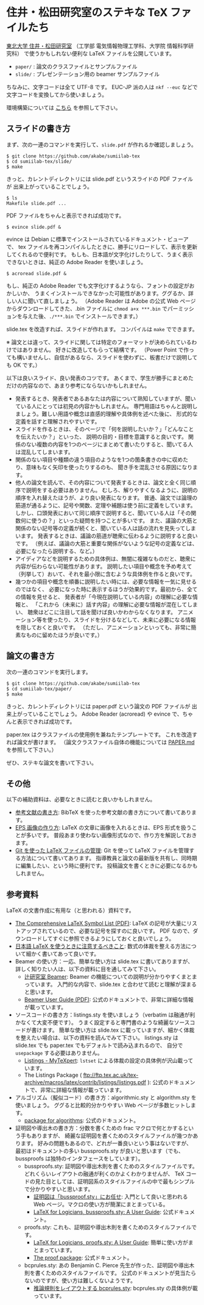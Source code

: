 # 住井・松田研究室のステキな TeX ファイルたち

[東北大学 住井・松田研究室](http://www.sf.ecei.tohoku.ac.jp/)
（工学部 電気情報物理工学科、大学院 情報科学研究科）
で使うかもしれない便利な LaTeX ファイルを公開しています。

- `paper/` : 論文のクラスファイルとサンプルファイル
- `slide/` : プレゼンテーション用の beamer サンプルファイル

ちなみに、文字コードは全て UTF-8 です。
EUC-JP 派の人は `nkf --euc` などで文字コードを変換してから使いましょう。

環境構築については [こちら](INSTALL.md) を参照して下さい。

## スライドの書き方

まず、次の一連のコマンドを実行して、`slide.pdf` が作れるか確認しましょう。

    $ git clone https://github.com/akabe/sumiilab-tex
    $ cd sumiilab-tex/slide/
    $ make

きっと、カレントディレクトリには slide.pdf というスライドの PDF ファイルが
出来上がっていることでしょう。

    $ ls
    Makefile slide.pdf ...

PDF ファイルをちゃんと表示できれば成功です。

    $ evince slide.pdf &

evince は Debian に標準でインストールされているドキュメント・ビューアで、
tex ファイルを再コンパイルしたときに、勝手にリロードして、表示を更新してくれるので便利です。
もしも、日本語が文字化けしたりして、うまく表示できないときは、純正の Adobe Reader を使いましょう。

    $ acroread slide.pdf &

もし、純正の Adobe Reader でも文字化けするようなら、フォントの設定がおかしいか、
うまくインストールできなかった可能性があります。ググるか、詳しい人に聞いて直しましょう。
（Adobe Reader は Adobe の公式 Web ページからダウンロードしてきた、.bin ファイルに
`chmod a+x ***.bin` でパーミッションを与えた後、`./***.bin` でインストールできます。）

slide.tex を改造すれば、スライドが作れます。
コンパイルは `make` でできます。

※ 論文とは違って、スライドに関しては特定のフォーマットが決められているわけではありません。
好きに改造してもらって結構です。
（Power Point で作っても構いませんし、自信があるなら、スライドを使わずに、板書だけで説明しても OK です。）

以下は良いスライド、良い発表のコツです。
あくまで、学生が勝手にまとめただけの内容なので、あまり参考にならないかもしれません。

- 発表するとき、発表者であるあなたは内容について熟知していますが、聞いている人にとっては初見の内容かもしれません。
  専門用語はちゃんと説明しましょう。難しい用語や概念は直感的理解や具体例を述べた後に、
  形式的な定義を話すと理解されやすいです。
- スライドを作るときは、そのページで「何を説明したいか？」「どんなことを伝えたいか？」といった、
  説明の目的・目標を意識すると良いです。
  関係のない複数の内容を1つのページにまとめて書いたりすると、聞いてる人は混乱してしまいます。
- 関係のない項目や種類の違う項目のようなを1つの箇条書きの中に収めたり、意味もなく矢印を使ったりするのも、
  聞き手を混乱させる原因になります。
- 他人の論文を読んで、その内容について発表するときは、論文と全く同じ順序で説明をする必要はありません。
  むしろ、解りやすくなるように、説明の順序を入れ替えたほうが、より良い発表になります。
  普通、論文では論理の筋道が通るように、記号や関数、定理や補題は使う前に定義をしています。
  しかし、口頭発表において同じ順序で説明すると、聞いている人は「その関数何に使うの？」といった疑問を持つことが多いです。
  また、議論の大筋と関係のない記号等の定義が続くと、聞いている人は話の流れを見失ってしまいます。
  発表するときは、議論の筋道が聴衆に伝わるように説明すると良いです。
  （例えば、議論の大筋と重要な関係がないような記号の定義などは、必要になったら説明する、など。）
- アイディアなどを説明するための具体例は、無闇に複雑なものだと、聴衆に内容が伝わらない可能性があります。
  説明したい項目や概念を予め考えて（列挙して）おいて、それを最小限に含むような具体例を作ると良いです。
- 幾つかの項目や概念を順番に説明したい時には、必要な情報を一気に見せるのではなく、
  必要になった時に表示するほうが効果的です。最初から、全ての情報を見せると、
  発表者が「今現在説明している内容」の理解に必要な情報と、
  「これから（未来に）話す内容」の理解に必要な情報が混在してしまい、
  聴衆はどこに注目して話を聞けば良いかわからなくなります。
  アニメーション等を使ったり、スライドを分けるなどして、未来に必要になる情報を隠しておくと良いです。
  （ただし、アニメーションといっても、非常に簡素なものに留めたほうが良いです。）

## 論文の書き方

次の一連のコマンドを実行します。

    $ git clone https://github.com/akabe/sumiilab-tex
    $ cd sumiilab-tex/paper/
    $ make

きっと、カレントディレクトリには paper.pdf という論文の PDF ファイルが
出来上がっていることでしょう。
Adobe Reader (acroread) や evince で、ちゃんと表示できれば成功です。

paper.tex はクラスファイルの使用例を兼ねたテンプレートです。
これを改造すれば論文が書けます。
（論文クラスファイル自体の機能については [PAPER.md](PAPER.md) を参照して下さい。）

ぜひ、ステキな論文を書いて下さい。

## その他

以下の補助資料は、必要なときに読むと良いかもしれません。

- [参考文献の書き方](BibTeX.md):
  BibTeX を使った参考文献の書き方について書いてあります。
- [EPS 画像の作り方](EPSImages.md):
  LaTeX の文章に画像を入れるときは、EPS 形式を扱うことが多いです。
  普段あまり使わない画像形式なので、作り方を解説しておきます。
- [Git を使った LaTeX ファイルの管理](Git.md):
  Git を使って LaTeX ファイルを管理する方法について書いてあります。
  指導教員と論文の最新版を共有し、同時期に編集したい、という時に便利です。
  投稿論文を書くときに必要になるかもしれません。

## 参考資料

LaTeX の文書作成に有用な（と思われる）資料です。

- [The Comprehensive LaTeX Symbol List (PDF)](http://www.tex.ac.uk/tex-archive/info/symbols/comprehensive/symbols-a4.pdf):
  LaTeX の記号が大量にリストアップされているので、必要な記号を探すのに良いです。
  PDF なので、ダウンロードしてすぐに参照できるようにしておくと良いでしょう。
- [日本語 LaTeX を使うときに注意するべきこと](http://www.math.tohoku.ac.jp/~kuroki/LaTeX/howtolatex.html):
  数式の体裁を整える方法について細かく書いてあって良いです。
- Beamer の使い方：一応、簡単な使い方は slide.tex に書いてありますが、
  詳しく知りたい人は、以下の資料に目を通してみて下さい。
  - [辻研究室 Beamer](http://neurodynamics.jp/etc/beamer):
    Beamer の機能についての説明が分かりやすくまとまっています。
    入門的な内容で、slide.tex と合わせて読むと理解が深まると思います。
  - [Beamer User Guide (PDF)](http://texdoc.net/texmf-dist/doc/latex/beamer/doc/beameruserguide.pdf):
    公式のドキュメントで、非常に詳細な情報が載っています。
- ソースコードの書き方：listings.sty を使いましょう（verbatim は融通が利かなくて大変不便です）。
  うまく設定すると専門書のような綺麗なソースコードが書けます。
  簡単な使い方は slide.tex に載っていますが、細かく体裁を整えたい場合は、以下の資料を読んでみて下さい。
  listings.sty は slide.tex でも paper.tex でもデフォルトで読み込まれるので、
  自分で `usepackage` する必要はありません。
  - [Listings - MyTeXpert](http://mytexpert.sourceforge.jp/index.php?Listings):
    `lstset` による体裁の設定の具体例が沢山載っています。
  - The Listings Package ( ftp://ftp.tex.ac.uk/tex-archive/macros/latex/contrib/listings/listings.pdf ):
    公式のドキュメントで、非常に詳細な情報が載っています。
- アルゴリズム（擬似コード）の書き方：algorithmic.sty と algorithm.sty を使いましょう。
  ググると比較的分かりやすい Web ページが多数ヒットします。
  - [package for algorithms](http://www.cs.toronto.edu/~frank/Useful/algorithm2e.pdf):
    公式のドキュメント。
- 証明図や導出木の書き方：分数を書くための frac マクロで何とかするという手もありますが、
  綺麗な証明図を書くためのスタイルファイルが幾つかあります。
  好みの問題もあるので、どれが一番良いという事はないですが、
  最初はドキュメントの多い bussproofs.sty が良いと思います（でも、bussproofs は独特のインタフェースをしています）。
  - bussproofs.sty:
    証明図や導出木則を書くためのスタイルファイルです。
    どれくらいレイアウトの融通が利くのかよくわかりませんが、
    TeX コードの見た目としては、証明図系のスタイルファイルの中で最もシンプルで分かりやすいと思います。
    - [証明図は「bussproof.sty」にお任せ](http://kreisel.fam.cx/webmaster/clog/2011-05-05-1.html):
      入門として良いと思われる Web ページ。マクロの使い方が簡潔にまとまっている。
    - [LaTeX for Logicians, bussproofs.sty: A User Guide](http://get-software.net/macros/latex/contrib/bussproofs/BussGuide2.pdf):
      公式ドキュメント。
  - proofs.sty:
    これも、証明図や導出木則を書くためのスタイルファイルです。
    - [LaTeX for Logicians, proofs.sty: A User Guide](http://www.logicmatters.net/resources/ndexamples/proofsty.html):
      簡単に使い方がまとまっています。
    - [The proof package](http://ctan.mackichan.com/macros/latex/contrib/lkproof/lkproof-doc.pdf):
      公式ドキュメント。
  - bcprules.sty:
    あの Benjamin C. Pierce 先生が作った、証明図や導出木則を書くためのスタイルファイルです。
    公式のドキュメントが見当たらないのですが、使い方は難しくないようです。
    - [推論規則をレイアウトする bcprules.sty](http://d.hatena.ne.jp/eagletmt/20120111/1326251578):
      bcprules.sty の具体例が載っています。
